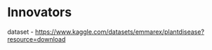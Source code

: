 # Innovators                                                
dataset - https://www.kaggle.com/datasets/emmarex/plantdisease?resource=download
